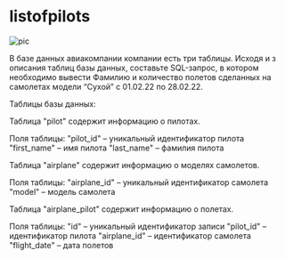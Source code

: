 # listofpilots
![pic](https://user-images.githubusercontent.com/111504570/188117375-cf43019f-e204-4c04-94d9-e17971ea3b93.jpg)

В базе данных авиакомпании компании есть три таблицы. 
Исходя и
з описания таблиц базы данных, составьте SQL-запрос, в котором необходимо вывести Фамилию и количество полетов сделанных на самолетах модели “Cухой” с 01.02.22 по 28.02.22.

Таблицы базы данных:

Таблица "pilot" содержит информацию о пилотах.

Поля таблицы:
  "pilot_id" – уникальный идентификатор пилота
  "first_name" – имя пилота
  "last_name" – фамилия пилота

Таблица "airplane" содержит информацию о моделях самолетов.

Поля таблицы:
  "airplane_id" – уникальный идентификатор самолета
  "model" – модель самолета

Таблица "airplane_pilot" содержит информацию о полетах.

Поля таблицы:
  "id" – уникальный идентификатор записи
  "pilot_id" – идентификатор пилота
  "airplane_id" – идентификатор самолета
  "flight_date" – дата полетов

